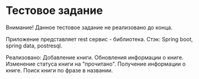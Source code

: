 # Тестовое задание
Внимание! Данное тестовое задание не реализовано до конца.

Приложение представляет rest сервис - библиотека.
Стэк: Spring boot, spring data, postresql.

Реализовано:
  Добавление книги.
  Обновления информации о книге.
  Изменение статуса книги на "прочитано".
  Получение информации о книге.
  Поиск книги по фразе в названии.
